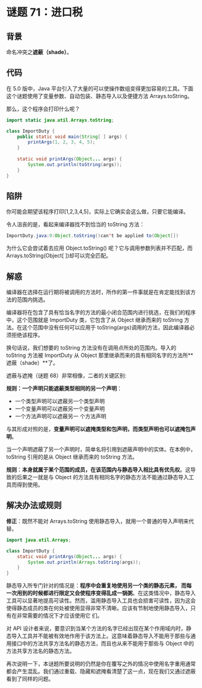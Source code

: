 # 谜题 71：进口税 

## 背景

命名冲突之**遮蔽（shade）**。

## 代码

在 5.0 版中，Java 平台引入了大量的可以使操作数组变得更加容易的工具。下面这个谜题使用了变量参数、自动包装、静态导入以及便捷方法 Arrays.toString。

那么，这个程序会打印什么呢？ 

```java
import static java.util.Arrays.toString;

class ImportDuty {
    public static void main(String[ ] args) {
        printArgs(1, 2, 3, 4, 5);
    }
 
    static void printArgs(Object... args) {
        System.out.println(toString(args));
    }
}
```

## 陷阱

你可能会期望该程序打印[1,2,3,4,5]，实际上它确实会这么做，只要它能编译。 

令人沮丧的是，看起来编译器找不到恰当的 toString 方法： 

```java
ImportDuty.java:9:Object.toString()can't be applied to(Object[])           System.out.println(toString(args));  
```

为什么它会尝试着去应用 Object.toString() 呢？它与调用参数列表并不匹配，而 Arrays.toString(Object[ ])却可以完全匹配。 

## 解惑

编译器在选择在运行期将被调用的方法时，所作的第一件事就是在肯定能找到该方法的范围内挑选。

编译器将在包含了具有恰当名字的方法的最小闭合范围内进行挑选，在我们的程序中，这个范围就是 ImportDuty 类，它包含了从 Object 继承而来的 toString 方法。在这个范围中没有任何可以应用于 toString(args)调用的方法，因此编译器必须拒绝该程序。

换句话说，我们想要的 toString 方法没有在调用点所处的范围内。导入的 toString 方法被 ImportDuty 从 Object 那里继承而来的具有相同名字的方法所**遮蔽（shade）**了。

遮蔽与遮掩（谜题 68）非常相像，二者的关键区别:

**规则：一个声明只能遮蔽类型相同的另一个声明**：

- 一个类型声明可以遮蔽另一个类型声明
- 一个变量声明可以遮蔽另一个变量声明
- 一个方法声明可以遮蔽另一 个方法声明

与其形成对照的是，**变量声明可以遮掩类型和包声明，而类型声明也可以遮掩包声明**。

当一个声明遮蔽了另一个声明时，简单名将引用到遮蔽声明中的实体。在本例中， toString 引用的是从 Object 继承而来的 toString 方法。

**规则**：**本身就属于某个范围的成员，在该范围内与静态导入相比具有优先权**。这导致的后果之一就是与 Object 的方法具有相同名字的静态方法不能通过静态导入工具而得到使用。 

## 解决办法或规则

**修正**：既然不能对 Arrays.toString 使用静态导入，就用一个普通的导入声明来代替。

```java
import java.util.Arrays;

class ImportDuty {
    static void printArgs(Object... args) {
        System.out.println(Arrays.toString(args));
    }
} 
```

静态导入所专门针对的情况是：**程序中会重复地使用另一个类的静态元素， 而每一次用到的时候都进行限定又会使程序变得乱成一锅粥**。在这类情况中，静态导入工具可以显著地提高可读性。然而，滥用静态导入工具也会损害可读性，因为这会使得静态成员的类在何处被使用显得非常不清晰。应该有节制地使用静态导入，只有在非常需要的情况下才应该使用它 们。 

对 API 设计者来说，要意识到当某个方法的名字已经出现在某个作用域内时，静态导入工具并不能被有效地作用于该方法上。这意味着静态导入不能用于那些与通用接口中的方法共享方法名的静态方法，而且也从来不能用于那些与 Object 中的方法共享方法名的静态方法。

再次说明一下，本谜题所要说明的仍然是你在覆写之外的情况中使用名字重用通常都会产生混乱。我们通过重载、隐藏和遮掩看清楚了这一点，现在我们又通过遮蔽看到了同样的问题。 